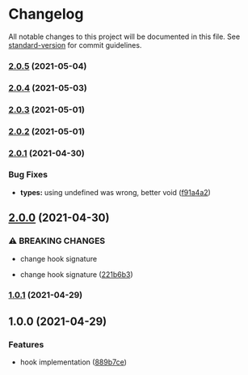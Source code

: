 # Changelog

All notable changes to this project will be documented in this file. See [standard-version](https://github.com/conventional-changelog/standard-version) for commit guidelines.

### [2.0.5](https://github.com/brunoscopelliti/use-did-mount/compare/v2.0.4...v2.0.5) (2021-05-04)

### [2.0.4](https://github.com/brunoscopelliti/use-did-mount/compare/v2.0.3...v2.0.4) (2021-05-03)

### [2.0.3](https://github.com/brunoscopelliti/use-did-mount/compare/v2.0.2...v2.0.3) (2021-05-01)

### [2.0.2](https://github.com/brunoscopelliti/use-did-mount/compare/v2.0.1...v2.0.2) (2021-05-01)

### [2.0.1](https://github.com/brunoscopelliti/use-did-mount/compare/v2.0.0...v2.0.1) (2021-04-30)


### Bug Fixes

* **types:** using undefined was wrong, better void ([f91a4a2](https://github.com/brunoscopelliti/use-did-mount/commits/f91a4a2ba4461fca0b563b45feca7f406a06e95a))

## [2.0.0](https://github.com/brunoscopelliti/use-did-mount/compare/v1.0.1...v2.0.0) (2021-04-30)


### ⚠ BREAKING CHANGES

* change hook signature

* change hook signature ([221b6b3](https://github.com/brunoscopelliti/use-did-mount/commits/221b6b36afcc8e6c1a971896b06bb8674db01e87))

### [1.0.1](https://github.com/brunoscopelliti/use-did-mount/compare/v1.0.0...v1.0.1) (2021-04-29)

## 1.0.0 (2021-04-29)


### Features

* hook implementation ([889b7ce](https://github.com/brunoscopelliti/use-did-mount/commits/889b7cee305d313851342c86287742d2387f8d81))
